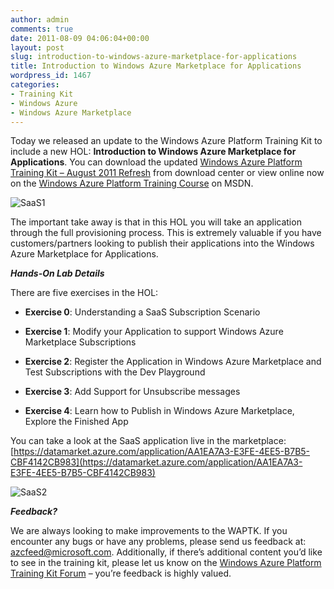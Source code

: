 ```yaml
---
author: admin
comments: true
date: 2011-08-09 04:06:04+00:00
layout: post
slug: introduction-to-windows-azure-marketplace-for-applications
title: Introduction to Windows Azure Marketplace for Applications
wordpress_id: 1467
categories:
- Training Kit
- Windows Azure
- Windows Azure Marketplace
---
```


Today we released an update to the Windows Azure Platform Training Kit to include a new HOL: **Introduction to Windows Azure Marketplace for Applications**. You can download the updated [Windows Azure Platform Training Kit – August 2011 Refresh](http://go.microsoft.com/fwlink/?LinkID=130354) from download center or view online now on the [Windows Azure Platform Training Course](http://msdn.microsoft.com/en-us/gg271268) on MSDN.

 

![SaaS1](https://wadewegner.blob.core.windows.net/wordpress/2011/08/SaaS1.jpg)

 

The important take away is that in this HOL you will take an application through the full provisioning process. This is extremely valuable if you have customers/partners looking to publish their applications into the Windows Azure Marketplace for Applications.

 

**_Hands-On Lab Details_**

 

There are five exercises in the HOL:

 

  
  * **Exercise 0**: Understanding a SaaS Subscription Scenario
   
  * **Exercise 1**: Modify your Application to support Windows Azure Marketplace Subscriptions
   
  * **Exercise 2**: Register the Application in Windows Azure Marketplace and Test Subscriptions with the Dev Playground
   
  * **Exercise 3**: Add Support for Unsubscribe messages
   
  * **Exercise 4**: Learn how to Publish in Windows Azure Marketplace, Explore the Finished App
 

You can take a look at the SaaS application live in the marketplace: [https://datamarket.azure.com/application/AA1EA7A3-E3FE-4EE5-B7B5-CBF4142CB983](https://datamarket.azure.com/application/AA1EA7A3-E3FE-4EE5-B7B5-CBF4142CB983)

 

![SaaS2](https://wadewegner.blob.core.windows.net/wordpress/2011/08/SaaS2.jpg)

 

**_Feedback?_**

 

We are always looking to make improvements to the WAPTK. If you encounter any bugs or have any problems, please send us feedback at: [azcfeed@microsoft.com](mailto:azcfeed@microsoft.com). Additionally, if there’s additional content you’d like to see in the training kit, please let us know on the [Windows Azure Platform Training Kit Forum](http://go.microsoft.com/fwlink/?LinkID=130354) – you’re feedback is highly valued.
